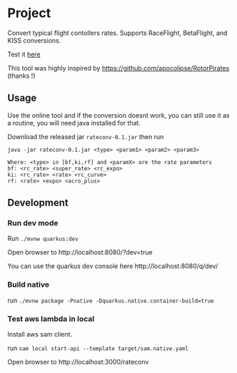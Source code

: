 # Project

Convert typical flight contollers rates. Supports RaceFlight, BetaFlight, and KISS conversions.

Test it [here](https://yhgillet.github.io/rateconv/src/main/resources/META-INF/resources/index.html)

This tool was highly inspired by https://github.com/apocolipse/RotorPirates (thanks !)

## Usage

Use the online tool and if the conversion doesnt work, you can still use it as a routine, you will need java installed
for that.

Download the released jar `rateconv-0.1.jar` then run

```
java -jar rateconv-0.1.jar <type> <param1> <param2> <param3>

Where: <type> in [bf,ki,rf] and <paramX> are the rate parameters
bf: <rc_rate> <super_rate> <rc_expo>
ki: <rc_rate> <rate> <rc_curve>
rf: <rate> <expo> <acro_plus>
```

## Development

### Run dev mode

Run `./mvnw quarkus:dev`

Open browser to http://localhost:8080/?dev=true

You can use the quarkus dev console here http://localhost:8080/q/dev/

### Build native

run `./mvnw package -Pnative -Dquarkus.native.container-build=true
`

### Test aws lambda in local

Install aws sam client.

run `sam local start-api --template target/sam.native.yaml`

Open browser to http://localhost:3000/rateconv